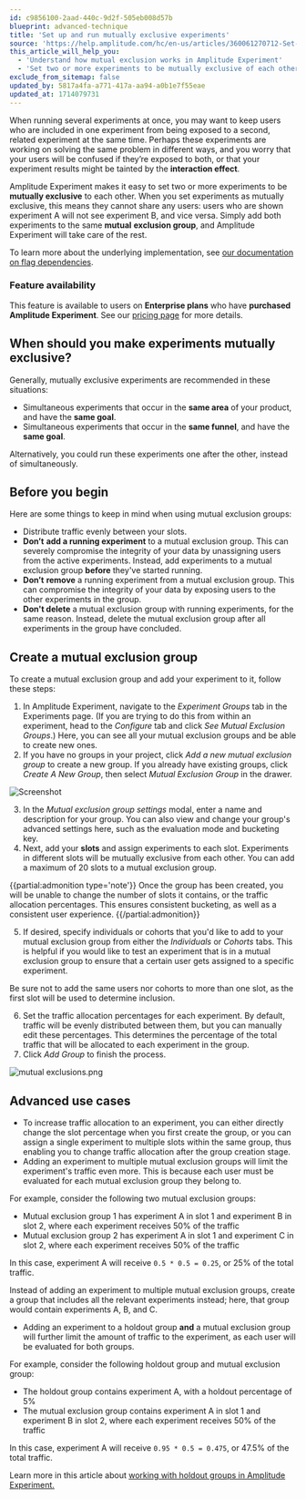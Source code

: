 ```yaml
---
id: c9856100-2aad-440c-9d2f-505eb008d57b
blueprint: advanced-technique
title: 'Set up and run mutually exclusive experiments'
source: 'https://help.amplitude.com/hc/en-us/articles/360061270712-Set-up-and-run-mutually-exclusive-experiments'
this_article_will_help_you:
  - 'Understand how mutual exclusion works in Amplitude Experiment'
  - 'Set two or more experiments to be mutually exclusive of each other'
exclude_from_sitemap: false
updated_by: 5817a4fa-a771-417a-aa94-a0b1e7f55eae
updated_at: 1714079731
---
```

When running several experiments at once, you may want to keep users who are included in one experiment from being exposed to a second, related experiment at the same time. Perhaps these experiments are working on solving the same problem in different ways, and you worry that your users will be confused if they’re exposed to both, or that your experiment results might be tainted by the **interaction effect**. 

Amplitude Experiment makes it easy to set two or more experiments to be **mutually exclusive** to each other. When you set experiments as mutually exclusive, this means they cannot share any users: users who are shown experiment A will not see experiment B, and vice versa. Simply add both experiments to the same **mutual** **exclusion group**, and Amplitude Experiment will take care of the rest.

To learn more about the underlying implementation, see [our documentation on flag dependencies](https://www.docs.developers.amplitude.com/experiment/general/flag-dependencies).

### Feature availability

This feature is available to users on **Enterprise plans** who have **purchased Amplitude Experiment**. See our [pricing page](https://amplitude.com/pricing) for more details.

## When should you make experiments mutually exclusive?

Generally, mutually exclusive experiments are recommended in these situations:

* Simultaneous experiments that occur in the **same area** of your product, and have the **same goal**.
* Simultaneous experiments that occur in the **same funnel**, and have the **same goal**.

Alternatively, you could run these experiments one after the other, instead of simultaneously.

## Before you begin

Here are some things to keep in mind when using mutual exclusion groups:

* Distribute traffic evenly between your slots.
* **Don’t** **add a running experiment** to a mutual exclusion group. This can severely compromise the integrity of your data by unassigning users from the active experiments. Instead, add experiments to a mutual exclusion group **before** they've started running.
* **Don’t** **remove** a running experiment from a mutual exclusion group. This can compromise the integrity of your data by exposing users to the other experiments in the group.
* **Don't delete** a mutual exclusion group with running experiments, for the same reason. Instead, delete the mutual exclusion group after all experiments in the group have concluded.

## Create a mutual exclusion group

To create a mutual exclusion group and add your experiment to it, follow these steps:

1. In Amplitude Experiment, navigate to the *Experiment Groups* tab in the Experiments page. (If you are trying to do this from within an experiment, head to the *Configure* tab and click *See Mutual Exclusion Groups*.) Here, you can see all your mutual exclusion groups and be able to create new ones.
2. If you have no groups in your project, click *Add a new mutual exclusion group* to create a new group. If you already have existing groups, click *Create A New Group*, then select *Mutual Exclusion Group* in the drawer.  
  
![Screenshot](/docs/output/img/advanced-techniques/screenshot.png)

3. In the *Mutual exclusion group settings* modal, enter a name and description for your group. You can also view and change your group's advanced settings here, such as the evaluation mode and bucketing key.
4. Next, add your **slots** and assign experiments to each slot. Experiments in different slots will be mutually exclusive from each other. You can add a maximum of 20 slots to a mutual exclusion group.

{{partial:admonition type='note'}}
Once the group has been created, you will be unable to change the number of slots it contains, or the traffic allocation percentages. This ensures consistent bucketing, as well as a consistent user experience.
{{/partial:admonition}}

5. If desired, specify individuals or cohorts that you'd like to add to your mutual exclusion group from either the *Individuals* or *Cohorts* tabs. This is helpful if you would like to test an experiment that is in a mutual exclusion group to ensure that a certain user gets assigned to a specific experiment.  
  
Be sure not to add the same users nor cohorts to more than one slot, as the first slot will be used to determine inclusion.

6. Set the traffic allocation percentages for each experiment. By default, traffic will be evenly distributed between them, but you can manually edit these percentages. This determines the percentage of the total traffic that will be allocated to each experiment in the group.
7. Click *Add Group* to finish the process.  

![mutual exclusions.png](/docs/output/img/advanced-techniques/mutual-exclusions-png.png)

## Advanced use cases

* To increase traffic allocation to an experiment, you can either directly change the slot percentage when you first create the group, or you can assign a single experiment to multiple slots within the same group, thus enabling you to change traffic allocation after the group creation stage.
* Adding an experiment to multiple mutual exclusion groups will limit the experiment's traffic even more. This is because each user must be evaluated for each mutual exclusion group they belong to.  
  
For example, consider the following two mutual exclusion groups:

* Mutual exclusion group 1 has experiment A in slot 1 and experiment B in slot 2, where each experiment receives 50% of the traffic
* Mutual exclusion group 2 has experiment A in slot 1 and experiment C in slot 2, where each experiment receives 50% of the traffic

In this case, experiment A will receive `0.5 * 0.5 = 0.25`, or 25% of the total traffic.

Instead of adding an experiment to multiple mutual exclusion groups, create a group that includes all the relevant experiments instead; here, that group would contain experiments A, B, and C.

* Adding an experiment to a holdout group **and** a mutual exclusion group will further limit the amount of traffic to the experiment, as each user will be evaluated for both groups.

For example, consider the following holdout group and mutual exclusion group: 

* The holdout group contains experiment A, with a holdout percentage of 5%
* The mutual exclusion group contains experiment A in slot 1 and experiment B in slot 2, where each experiment receives 50% of the traffic

In this case, experiment A will receive `0.95 * 0.5 = 0.475`, or 47.5% of the total traffic.

Learn more in this article about [working with holdout groups in Amplitude Experiment.](/docs/feature-experiment/advanced-techniques/holdout-groups-exclude-users)